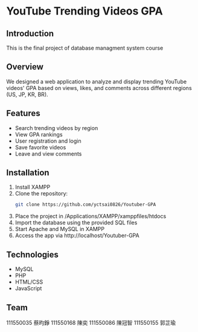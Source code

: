 # YouTube Trending Videos GPA

## Introduction
This is the final project of database managment system course

## Overview
We designed a web application to analyze and display trending YouTube videos' GPA based on views, likes, and comments across different regions (US, JP, KR, BR).

## Features
- Search trending videos by region
- View GPA rankings
- User registration and login
- Save favorite videos
- Leave and view comments

## Installation
1. Install XAMPP
2. Clone the repository:
   ```bash
   git clone https://github.com/yctsai0826/Youtuber-GPA
   ```
3. Place the project in /Applications/XAMPP/xamppfiles/htdocs
4. Import the database using the provided SQL files
5. Start Apache and MySQL in XAMPP
6. Access the app via http://localhost/Youtuber-GPA

## Technologies
- MySQL
- PHP
- HTML/CSS
- JavaScript
## Team
111550035 蔡昀錚
111550168 陳奕
111550086 陳冠智
111550155 郭芷瑜
